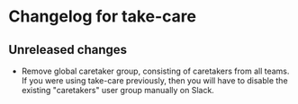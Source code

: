 # Changelog for take-care

## Unreleased changes

* Remove global caretaker group, consisting of caretakers from all teams.
  If you were using take-care previously, then you will have to disable
  the existing "caretakers" user group manually on Slack.
